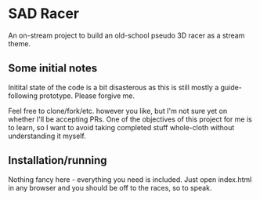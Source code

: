# SAD Racer

An on-stream project to build an old-school pseudo 3D racer as a stream theme.

## Some initial notes

Initital state of the code is a bit disasterous as this is still mostly a guide-following prototype. Please forgive me.

Feel free to clone/fork/etc. however you like, but I'm not sure yet on whether I'll be accepting PRs. One of the objectives of this project for me is to learn, so I want to avoid taking completed stuff whole-cloth without understanding it myself.

## Installation/running

Nothing fancy here - everything you need is included. Just open index.html in any browser and you should be off to the races, so to speak.